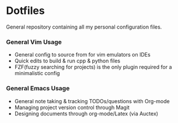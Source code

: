 # Dotfiles

General repository containing all my personal configuration files.

### General Vim Usage
- General config to source from for vim emulators on IDEs
- Quick edits to build & run cpp & python files
- FZF(fuzzy searching for projects) is the only plugin required for a
  minimalistic config

### General Emacs Usage
- General note taking & tracking TODOs/questions with Org-mode
- Managing project version control through Magit
- Designing documents through org-mode/Latex (via Auctex)
